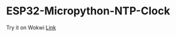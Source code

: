 # ESP32-Micropython-NTP-Clock

Try it on Wokwi [Link](https://wokwi.com/projects/394601619168114689)
